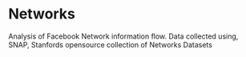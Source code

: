 # Networks
Analysis of Facebook Network information flow.
Data collected using, SNAP, Stanfords opensource collection of Networks Datasets
